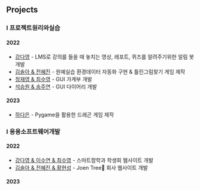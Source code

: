 ## Projects

### I 프로젝트원리와실습
#### 2022
- [강다영](https://github.com/riverallzero/LmsNotionBot) - LMS로 강의를 들을 때 놓치는 영상, 레포트, 퀴즈를 알려주기위한 알림 봇 개발
- [김솔아 & 전혜진](https://github.com/ffe4el/2022-1-final-project) - 원예실습 환경데이터 자동화 구현 & 틀린그림찾기 게임 제작
- [정재영 & 최수영](https://github.com/jungjae0/GUI_Moneymanger_2022) - GUI 가계부 개발
- [석승원 & 송주연](https://github.com/EthanSeok/diary) - GUI 다이어리 개발

#### 2023
- [하다은](https://github.com/danuni29/final-project) - Pygame을 활용한 드래곤 게임 제작

### I 응용소프트웨어개발
#### 2022
- [강다영 & 이수연 & 최수영](https://github.com/riverallzero/CouncilWebsite) - 스마트팜학과 학생회 웹사이트 개발
- [김솔아 & 전혜진 & 황현성](https://github.com/ffe4el/DJango_sola) - Joen Tree🌲 회사 웹사이트 개발

#### 2023
